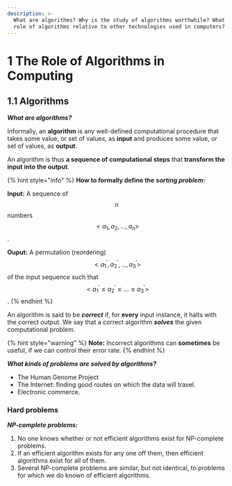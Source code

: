 ```yaml
---
description: >-
  What are algorithms? Why is the study of algorithms worthwhile? What is the
  role of algorithms relative to other technologies used in computers?
---
```


# 1 The Role of Algorithms in Computing

## 1.1 Algorithms

_**What are algorithms?**_

Informally, an **algorithm** is any well-defined computational procedure that takes some value, or set of values, as **input** and produces some value, or set of values, as **output**.

An algorithm is thus **a sequence of computational steps** that **transform the input into the output**.

{% hint style="info" %}
**How to formally define the** _**sorting problem:**_

**Input:** A sequence of $$n$$numbers $$<a_1,a_2,...,a_n>$$.

**Ouput:** A permutation \(reordering\) $$<a_{1}^{'},a_{2}^{'},...,a_{3}^{'}>$$ of the input sequence such that $$<a_{1}^{'}\leq a_{2}^{'}\leq \dots \leq a_{3}^{'}>$$.
{% endhint %}

An algorithm is said to be _**correct**_ if, for **every** input instance, it halts with the correct output. We say that a correct algorithm _**solves**_ the given computational problem.

{% hint style="warning" %}
**Note:** Incorrect algorithms can **sometimes** be useful, if we can control their error rate.
{% endhint %}

_**What kinds of problems are solved by algorithms?**_
- The Human Genome Project
- The Internet: finding good routes on which the data will travel.
- Electronic commerce.

### Hard problems

_**NP-complete problems:**_
1. No one knows whether or not efficient algorithms exist for NP-complete problems.
2. If an efficient algorithm exists for any one off them, then efficient algorithms exist for all of them.
3. Several NP-complete problems are similar, but not identical, to problems for which we do known of efficient algorithms.
